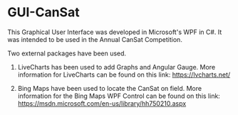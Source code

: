 # GUI-CanSat

 This Graphical User Interface was developed in Microsoft's WPF in C#. It was intended to be used in the Annual CanSat Competition. 
 
 Two external packages have been used.
 
 1. LiveCharts has been used to add Graphs and Angular Gauge. More information for LiveCharts can be found on this link: https://lvcharts.net/
 
 2. Bing Maps have been used to locate the CanSat on field. More information for the Bing Maps WPF Control can be found on this link: https://msdn.microsoft.com/en-us/library/hh750210.aspx
 
